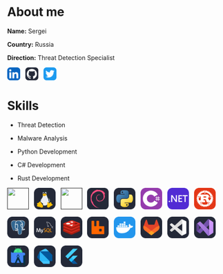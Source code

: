 # About me
**Name:** Sergei

**Country:** Russia

**Direction:** Threat Detection Specialist

[<img src="https://raw.githubusercontent.com/tandpfun/skill-icons/main/icons/LinkedIn.svg" width="30" height="30">](https://www.linkedin.com/in/infokek/)
&nbsp;
[<img src="https://raw.githubusercontent.com/tandpfun/skill-icons/main/icons/Github-Dark.svg" width="30" height="30">](https://github.com/infokek)
&nbsp;
[<img src="https://raw.githubusercontent.com/tandpfun/skill-icons/main/icons/Twitter.svg" width="30" height="30">](https://x.com/infokek_)

# Skills
- Threat Detection
- Malware Analysis

- Python Development
- C# Development
- Rust Development

[<img src="https://raw.githubusercontent.com/tandpfun/skill-icons/main/icons/Windows-Dark.svg" width="50" height="50">]()
&nbsp;
[<img src="https://raw.githubusercontent.com/tandpfun/skill-icons/main/icons/Linux-Dark.svg" width="50" height="50">]()
&nbsp;
[<img src="https://raw.githubusercontent.com/tandpfun/skill-icons/main/icons/Kali-Dark.svg" width="50" height="50">]()
&nbsp;
[<img src="https://raw.githubusercontent.com/tandpfun/skill-icons/main/icons/Debian-Dark.svg" width="50" height="50">]()
&nbsp;
[<img src="https://raw.githubusercontent.com/tandpfun/skill-icons/main/icons/Python-Dark.svg" width="50" height="50">]()
&nbsp;
[<img src="https://raw.githubusercontent.com/tandpfun/skill-icons/main/icons/CS.svg" width="50" height="50">]()
&nbsp;
[<img src="https://raw.githubusercontent.com/tandpfun/skill-icons/main/icons/DotNet.svg" width="50" height="50">]()
&nbsp;
[<img src="https://raw.githubusercontent.com/tandpfun/skill-icons/main/icons/Rust.svg" width="50" height="50">]()

[<img src="https://raw.githubusercontent.com/tandpfun/skill-icons/main/icons/PostgreSQL-Dark.svg" width="50" height="50">]()
&nbsp;
[<img src="https://raw.githubusercontent.com/tandpfun/skill-icons/main/icons/MySQL-Dark.svg" width="50" height="50">]()
&nbsp;
[<img src="https://raw.githubusercontent.com/tandpfun/skill-icons/main/icons/Redis-Dark.svg" width="50" height="50">]()
&nbsp;
[<img src="https://raw.githubusercontent.com/tandpfun/skill-icons/main/icons/RabbitMQ-Dark.svg" width="50" height="50">]()
&nbsp;
[<img src="https://raw.githubusercontent.com/tandpfun/skill-icons/main/icons/Docker.svg" width="50" height="50">]()
&nbsp;
[<img src="https://raw.githubusercontent.com/tandpfun/skill-icons/main/icons/GitLab-Dark.svg" width="50" height="50">]()
&nbsp;
[<img src="https://raw.githubusercontent.com/tandpfun/skill-icons/main/icons/VSCode-Dark.svg" width="50" height="50">]()
&nbsp;
[<img src="https://raw.githubusercontent.com/tandpfun/skill-icons/main/icons/VisualStudio-Dark.svg" width="50" height="50">]()

[<img src="https://raw.githubusercontent.com/tandpfun/skill-icons/main/icons/AndroidStudio-Dark.svg" width="50" height="50">]()
&nbsp;
[<img src="https://raw.githubusercontent.com/tandpfun/skill-icons/main/icons/Dart-Dark.svg" width="50" height="50">]()
&nbsp;
[<img src="https://raw.githubusercontent.com/tandpfun/skill-icons/main/icons/Flutter-Dark.svg" width="50" height="50">]()

<!--
**infokek/infokek** is a ✨ _special_ ✨ repository because its `README.md` (this file) appears on your GitHub profile.

Here are some ideas to get you started:

- 🔭 I’m currently working on ...
- 🌱 I’m currently learning ...
- 👯 I’m looking to collaborate on ...
- 🤔 I’m looking for help with ...
- 💬 Ask me about ...
- 📫 How to reach me: ...
- 😄 Pronouns: ...
- ⚡ Fun fact: ...
-->

